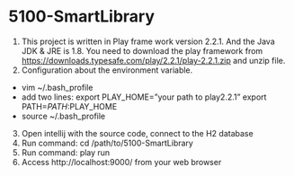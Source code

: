# 5100-SmartLibrary

1. This project is written in Play frame work version 2.2.1. And the Java JDK & JRE is 1.8. You need to download the play framework from https://downloads.typesafe.com/play/2.2.1/play-2.2.1.zip and unzip file.
2. Configuration about the environment variable.
 - vim ~/.bash_profile
 - add two lines:
   export PLAY_HOME=”your path to play2.2.1”
   export PATH=$PATH:$PLAY_HOME
 - source ~/.bash_profile
3. Open intellij with the source code, connect to the H2 database
4. Run command: cd /path/to/5100-SmartLibrary
5. Run command: play run
6. Access http://localhost:9000/ from your web browser
